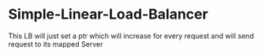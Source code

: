# Simple-Linear-Load-Balancer
This LB will just set a ptr which will increase for every request and will send request to its mapped Server
